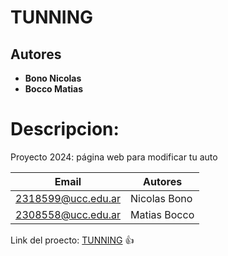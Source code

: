 # TUNNING
## Autores
* **Bono Nicolas**
* **Bocco Matias**

# Descripcion:

Proyecto 2024: página web para modificar tu auto

| Email | Autores |
| ------- |---------|
| 2318599@ucc.edu.ar | Nicolas Bono |
| 2308558@ucc.edu.ar | Matias Bocco |

Link del proecto: [TUNNING]( https://github.com/UCC-LabCompu2/proyecto2024-bono-bocco ) :+1:
